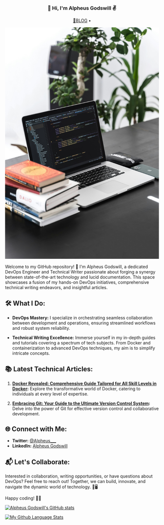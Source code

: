 <h3 align="center">👋 Hi, I'm Alpheus Godswill ✌️</h3>
<p align="center">
<!--    <a href="https://utibeumanah.netlify.app">🌍 Website</a> •  -->
  <a href="https://alpheus.hashnode.dev/">📖BLOG</a> • 
</p> 

<!-- ![](logo.jpg) -->
<p align="center">
  <img src="logo.jpg" alt="Logo" style="max-width: 100%; height: auto;">
</p>

Welcome to my GitHub repository! 👋 I'm Alpheus Godswill, a dedicated DevOps Engineer and Technical Writer passionate about forging a synergy between state-of-the-art technology and lucid documentation. This space showcases a fusion of my hands-on DevOps initiatives, comprehensive technical writing endeavors, and insightful articles.

## 🛠️ What I Do:

- **DevOps Mastery:** I specialize in orchestrating seamless collaboration between development and operations, ensuring streamlined workflows and robust system reliability.

- **Technical Writing Excellence:** Immerse yourself in my in-depth guides and tutorials covering a spectrum of tech subjects. From Docker and containerization to advanced DevOps techniques, my aim is to simplify intricate concepts.

## 📚 Latest Technical Articles:

1. **[Docker Revealed: Comprehensive Guide Tailored for All Skill Levels in Docker](https://alpheus.hashnode.dev/docker-revealed-comprehensive-guide-tailored-for-all-skill-levels-in-docker):** Explore the transformative world of Docker, catering to individuals at every level of expertise.

2. **[Embracing Git: Your Guide to the Ultimate Version Control System](https://alpheus.hashnode.dev/embracing-git-your-guide-to-the-ultimate-version-control-system):** Delve into the power of Git for effective version control and collaborative development.

## 🌐 Connect with Me:

- **Twitter:** [@Alpheus___](https://twitter.com/Alpheus___)
- **LinkedIn:** [Alpheus Godswill](https://www.linkedin.com/in/alpheus-godswill/)

## 📬 Let's Collaborate:

Interested in collaboration, writing opportunities, or have questions about DevOps? Feel free to reach out! Together, we can build, innovate, and navigate the dynamic world of technology. 🚀🖥️

Happy coding! 🤖✨

[![Alpheus Godswill's GitHub stats](https://github-readme-stats.vercel.app/api?username=Alpheus-godswill1&count_private=true&show_icons=true&theme=merko)](https://github.com/Alpheus-godswill1/github-readme-stats)

[![My Github Language Stats](https://github-readme-stats.vercel.app/api/top-langs/?username=Alpheus-godswill1&layout=compact&theme=merko)](https://github.com/Alpheus-godswill1/github-readme-stats)
